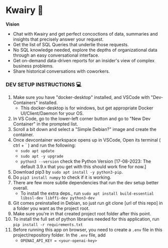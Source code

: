 # Kwairy :crystal_ball:

**Vision**
- Chat with Kwairy and get perfect concoctions of data, summaries and insights that precisely answer your request.
- Get the list of SQL Queries that underlie those requests.
- No SQL knowledge needed, explore the depths of organizational data through an easy conversational interface.
- Get on-demand data-driven reports for an insider's view of complex business problems.
- Share historical conversations with coworkers.

### DEV SETUP INSTRUCTIONS :computer:
1. Make sure you have "docker-desktop" installed, and VSCode with "Dev-Containers" installed. 
	- This docker-desktop is for windows, but get appropriate Docker UI/Client/Daemon for your OS.
2. In VS Code, go to the lower-left corner button and go to "New Dev Container" in the prompted list.
3. Scroll a bit down and select a "Simple Debian?" image and create the container.
4. Once devcontainer workspace opens up in VSCode, Open its terminal ( ctrl + ` ) and run the following:
	- `sudo apt update`
	- `sudo apt -y upgrade`
	- `python3 --version` check the Python Version [17-08-2023: The default 3.9.x that you get with this should work fine for now.]
5. Download pip3 by `sudo apt install -y python3-pip`.
6. Do `pip3 install numpy` to check if it is working.
7. There are few more subtle dependencies that run the dev setup better overall.
	- To install the extra deps., run `sudo apt install build-essential libssl-dev libffi-dev python3-dev`
8. Git comes preinstalled in Debian, so just run git clone [url of this repo] in a folder you want as the project root.
9. Make sure you're in that created project root folder after this point.
6. To install the full set of python libraries needed for this application, run `pip install -r requirements.txt`
7. Before running this app on browser, you need to create a `.env` file in this project/repository folder. In the `.env` file, add
	- `OPENAI_API_KEY = <your-openai-key>`